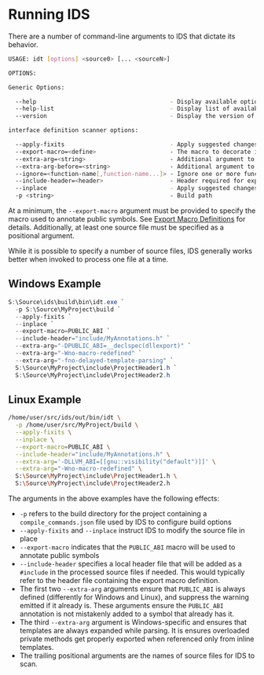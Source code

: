 # Running IDS

There are a number of command-line arguments to IDS that dictate its behavior.

```bash
USAGE: idt [options] <source0> [... <sourceN>]

OPTIONS:

Generic Options:

  --help                                      - Display available options (--help-hidden for more)
  --help-list                                 - Display list of available options (--help-list-hidden for more)
  --version                                   - Display the version of this program

interface definition scanner options:

  --apply-fixits                              - Apply suggested changes to decorate interfaces
  --export-macro=<define>                     - The macro to decorate interfaces with
  --extra-arg=<string>                        - Additional argument to append to the compiler command line
  --extra-arg-before=<string>                 - Additional argument to prepend to the compiler command line
  --ignore=<function-name[,function-name...]> - Ignore one or more functions
  --include-header=<header>                   - Header required for export macro
  --inplace                                   - Apply suggested changes in-place
  -p <string>                                 - Build path
```

At a minimum, the `--export-macro` argument must be provided to specify the
macro used to annotate public symbols. See [Export Macro
Definitions](Docs/ExportMacroDefinitions.md) for details. Additionally, at
least one source file must be specified as a positional argument.

While it is possible to specify a number of source files, IDS generally works
better when invoked to process one file at a time.

## Windows Example

```powershell
S:\Source\ids\build\bin\idt.exe `
  -p S:\Source\MyProject\build `
  --apply-fixits `
  --inplace `
  --export-macro=PUBLIC_ABI `
  --include-header="include/MyAnnotations.h" `
  --extra-arg="-DPUBLIC_ABI=__declspec(dllexport)" `
  --extra-arg="-Wno-macro-redefined" `
  --extra-arg="-fno-delayed-template-parsing" `
  S:\Source\MyProject\include\ProjectHeader1.h `
  S:\Source\MyProject\include\ProjectHeader2.h
```

## Linux Example

```bash
/home/user/src/ids/out/bin/idt \
  -p /home/user/src/MyProject/build \
  --apply-fixits \
  --inplace \
  --export-macro=PUBLIC_ABI \
  --include-header="include/MyAnnotations.h" \
  --extra-arg='-DLLVM_ABI=[[gnu::visibility("default")]]' \
  --extra-arg="-Wno-macro-redefined" \
  S:\Source\MyProject\include\ProjectHeader1.h \
  S:\Source\MyProject\include\ProjectHeader2.h
```

The arguments in the above examples have the following effects:
- `-p` refers to the build directory for the project containing a
  `compile_commands.json` file used by IDS to configure build options
- `--apply-fixits` and `--inplace` instruct IDS to modify the source file in
  place
- `--export-macro` indicates that the `PUBLIC_ABI` macro will be used to
  annotate public symbols
- `--include-header` specifies a local header file that will be added as a
  `#include` in the processed source files if needed. This would typically
  refer to the header file containing the export macro definition.
- The first two `--extra-arg` arguments ensure that `PUBLIC_ABI` is always
  defined (differently for Windows and Linux), and suppress the warning emitted
  if it already is. These arguments ensure the `PUBLIC_ABI` annotation is not
  mistakenly added to a symbol that already has it.
- The third `--extra-arg` argument is Windows-specific and ensures that
  templates are always expanded while parsing. It is ensures overloaded private
  methods get properly exported when referenced only from inline templates.
- The trailing positional arguments are the names of source files for IDS to
  scan.

